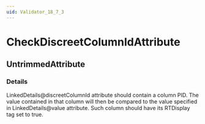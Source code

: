 ```yaml
---
uid: Validator_18_7_3
---
```


# CheckDiscreetColumnIdAttribute

## UntrimmedAttribute

<!-- Description, Properties, ... sections are auto-generated. -->
<!-- REPLACE ME AUTO-GENERATION -->

### Details

LinkedDetails@discreetColumnId attribute should contain a column PID. The value contained in that column will then be compared to the value specified in LinkedDetails@value attribute.
Such column should have its RTDisplay tag set to true.

<!-- Uncomment to add example code -->
<!--### Example code-->
